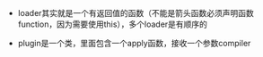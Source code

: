 - loader其实就是一个有返回值的函数（不能是箭头函数必须声明函数function，因为需要使用this），多个loader是有顺序的

- plugin是一个类，里面包含一个apply函数，接收一个参数compiler